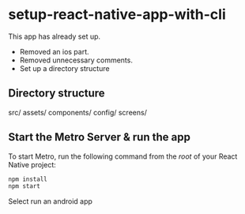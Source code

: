 # setup-react-native-app-with-cli

This app has already set up.
* Removed an ios part.
* Removed unnecessary comments.
* Set up a directory structure

## Directory structure
src/
 assets/
 components/
 config/
 screens/

## Start the Metro Server & run the app

To start Metro, run the following command from the _root_ of your React Native project:

```bash
npm install
npm start
```

Select run an android app
